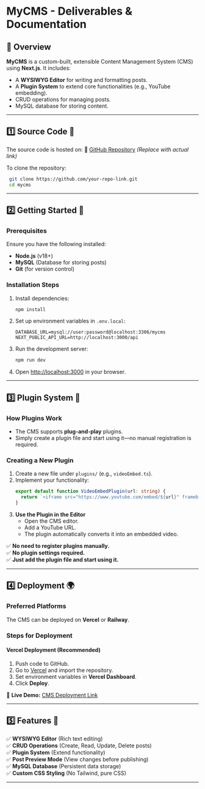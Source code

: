 # MyCMS - Deliverables & Documentation

## 📌 Overview

**MyCMS** is a custom-built, extensible Content Management System (CMS) using **Next.js**. It includes:

- A **WYSIWYG Editor** for writing and formatting posts.
- A **Plugin System** to extend core functionalities (e.g., YouTube embedding).
- CRUD operations for managing posts.
- MySQL database for storing content.

---

## 1️⃣ Source Code 📂

The source code is hosted on:
🔗 [GitHub Repository](https://github.com/your-repo-link) *(Replace with actual link)*

To clone the repository:

```sh
 git clone https://github.com/your-repo-link.git
 cd mycms
```

---

## 2️⃣ Getting Started 🚀

### Prerequisites

Ensure you have the following installed:

- **Node.js** (v18+)
- **MySQL** (Database for storing posts)
- **Git** (for version control)

### Installation Steps

1. Install dependencies:
   ```sh
   npm install
   ```
2. Set up environment variables in `.env.local`:
   ```env
   DATABASE_URL=mysql://user:password@localhost:3306/mycms
   NEXT_PUBLIC_API_URL=http://localhost:3000/api
   ```
3. Run the development server:
   ```sh
   npm run dev
   ```
4. Open [http://localhost:3000](http://localhost:3000) in your browser.

---

## 3️⃣ Plugin System 🧩

### How Plugins Work

- The CMS supports **plug-and-play** plugins.
- Simply create a plugin file and start using it—no manual registration is required.

### Creating a New Plugin

1. Create a new file under `plugins/` (e.g., `videoEmbed.ts`).
2. Implement your functionality:
   ```ts
   export default function VideoEmbedPlugin(url: string) {
     return `<iframe src="https://www.youtube.com/embed/${url}" frameborder="0" allowfullscreen></iframe>`;
   }
   ```
3. **Use the Plugin in the Editor**  
   - Open the CMS editor.
   - Add a YouTube URL.
   - The plugin automatically converts it into an embedded video.

✅ **No need to register plugins manually.**  
✅ **No plugin settings required.**  
✅ **Just add the plugin file and start using it.**

---

## 4️⃣ Deployment 🌍

### Preferred Platforms

The CMS can be deployed on **Vercel** or **Railway**.

### Steps for Deployment

#### **Vercel Deployment** (Recommended)

1. Push code to GitHub.
2. Go to [Vercel](https://vercel.com/) and import the repository.
3. Set environment variables in **Vercel Dashboard**.
4. Click **Deploy**.    

🔗 **Live Demo:** [CMS Deployment Link](https://cms-post-my-articles.vercel.app/)

---

## 5️⃣ Features 📝

✅ **WYSIWYG Editor** (Rich text editing)  
✅ **CRUD Operations** (Create, Read, Update, Delete posts)  
✅ **Plugin System** (Extend functionality)  
✅ **Post Preview Mode** (View changes before publishing)  
✅ **MySQL Database** (Persistent data storage)  
✅ **Custom CSS Styling** (No Tailwind, pure CSS)  

---

